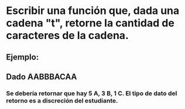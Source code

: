 # Escribir una función que, dada una cadena "t", retorne la cantidad de caracteres de la cadena.
## Ejemplo:
## Dado AABBBACAA 
### Se debería retornar que hay 5 A, 3 B, 1 C. El tipo de dato del retorno es a discreción del estudiante.